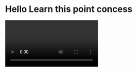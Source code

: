 <!DOCTYPE html>
<html lang="en">
<head>
    <meta charset="UTF-8">
    <meta name="viewport" content="width=device-width, initial-scale=1.0">
    <title>Video</title>
</head>
<body>
    <h1>Hello Learn this point concess</h1>
    <video src="WhatsApp Video 2024-02-13 at 23.01.27.mp4"
   
    
     loop 
     control
     autoplay 
      muted />
    
   
    

</body>
</html>
